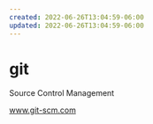 ```yaml
---
created: 2022-06-26T13:04:59-06:00
updated: 2022-06-26T13:04:59-06:00
---
```

# git

Source Control Management

www.git-scm.com

